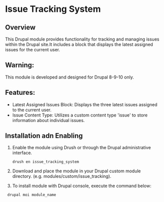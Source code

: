 # Issue Tracking System 

Overview
--------
This Drupal module provides functionality for tracking and managing 
issues within the Drupal site.It includes a block that displays 
the latest assigned issues for the current user.

Warning:
--------
This module is developed and designed for Drupal 8-9-10 only.

Features:
--------
- Latest Assigned Issues Block: Displays the three 
  latest issues assigned to the current user.
- Issue Content Type: Utilizes a custom content type 'issue' to 
  store information about individual issues.

Installation adn Enabling
------------
1. Enable the module using Drush or through the Drupal administrative interface.

   ```drush
   drush en issue_tracking_system
   
2. Download and place the module in your Drupal custom module directory.
   (e.g. modules/custom/issue_tracking).

3. To install module with Drupal console, execute the command below:

  ```Drupal Console
   drupal moi module_name
